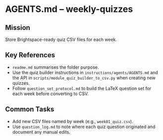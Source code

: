 # AGENTS.md – weekly-quizzes

## Mission
Store Brightspace-ready quiz CSV files for each week.

## Key References
- `readme.md` summarises the folder purpose.
- Use the quiz builder instructions in `instructions/agents/AGENTS.md` and the API in `scripts/module_quiz_builder_to_csv.py` when creating new quizzes.
- Follow `question_set_protocol.md` to build the LaTeX question set for each week before converting to CSV.

## Common Tasks
- Add new CSV files named by week (e.g., `week01_quiz.csv`).
- Use `question_log.md` to note where each quiz question originated and document any manual edits.
